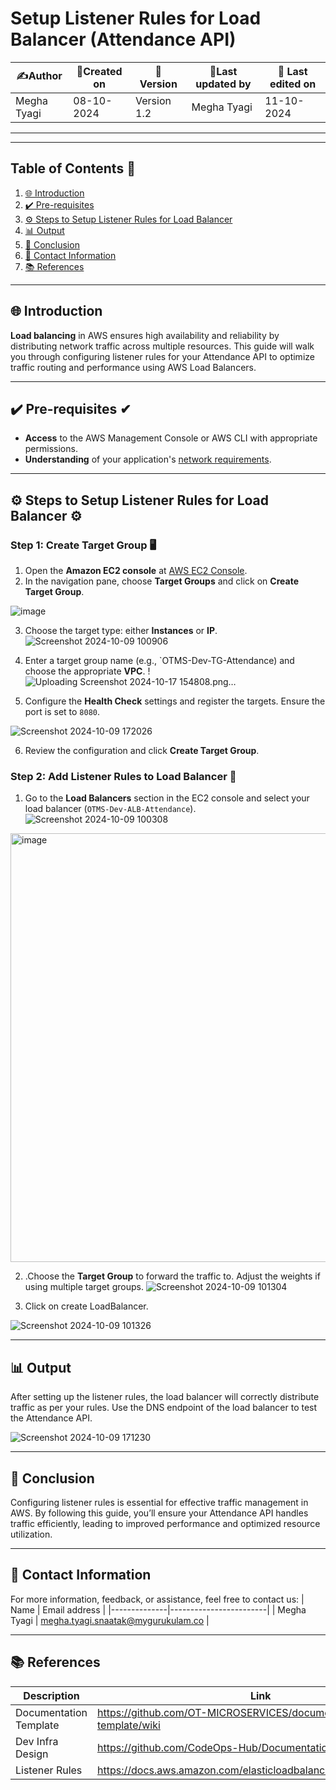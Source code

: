 # **Setup Listener Rules for Load Balancer (Attendance API)**


| ✍️Author      | 📅Created on  |📌 Version    | 📝Last updated by |📅 Last edited on |
|-------------|-------------|------------|-----------------|----------------|
| Megha Tyagi | 08-10-2024  | Version 1.2  | Megha Tyagi     | 11-10-2024     |

---
---

## **Table of Contents** 📑
1. [🌐 Introduction](#-introduction)
2. [✔️ Pre-requisites](#-pre-requisites)
3. [⚙️ Steps to Setup Listener Rules for Load Balancer](#-steps-to-setup-listener-rules-for-load-balancer)
4. [📊 Output](#-output)
5. [🎯 Conclusion](#-conclusion)
6. [📧 Contact Information](#-contact-information)
7. [📚 References](#-references)

---

## 🌐 Introduction 
**Load balancing** in AWS ensures high availability and reliability by distributing network traffic across multiple resources. This guide will walk you through configuring listener rules for your Attendance API to optimize traffic routing and performance using AWS Load Balancers.

---

## ✔️ Pre-requisites ✔
- **Access** to the AWS Management Console or AWS CLI with appropriate permissions.
- **Understanding** of your application's [network requirements](https://github.com/mygurukulam-p10/Documentation-P10-Snaatak/blob/main/Cloud%20Infra%20Design/Cloud%20Infra%20Design%2030K%20feet/Readme.md).

---

## ⚙️ Steps to Setup Listener Rules for Load Balancer ⚙️

### **Step 1: Create Target Group** 🖥️
1. Open the **Amazon EC2 console** at [AWS EC2 Console](https://console.aws.amazon.com/ec2/).
2. In the navigation pane, choose **Target Groups** and click on **Create Target Group**.

 ![image](https://github.com/user-attachments/assets/f95a951b-479b-40d0-ae5e-8e4d29a55f68)
  
3. Choose the target type: either **Instances** or **IP**.
![Screenshot 2024-10-09 100906](https://github.com/user-attachments/assets/ec4703e6-a285-44a4-ae90-ce894b9a8e0b)


4. Enter a target group name (e.g., `OTMS-Dev-TG-Attendance) and choose the appropriate **VPC**.
!![Uploading Screenshot 2024-10-17 154808.png…]()



  
5. Configure the **Health Check** settings and register the targets. Ensure the port is set to `8080`.

![Screenshot 2024-10-09 172026](https://github.com/user-attachments/assets/e5260f21-1000-46a3-878c-7254d08b423f)



6. Review the configuration and click **Create Target Group**.

### **Step 2: Add Listener Rules to Load Balancer** 🔄
1. Go to the **Load Balancers** section in the EC2 console and select your load balancer (`OTMS-Dev-ALB-Attendance`).
![Screenshot 2024-10-09 100308](https://github.com/user-attachments/assets/abf97acc-2882-4352-87f6-3a5d3dc0e958)

<img width="686" alt="image" src="https://github.com/user-attachments/assets/cd7a4b02-86e8-4075-b0a4-e7728285c930">


 
 2. .Choose the **Target Group** to forward the traffic to. Adjust the weights if using multiple target groups.
 ![Screenshot 2024-10-09 101304](https://github.com/user-attachments/assets/0dc3183e-1994-4d2b-83f9-061af19596d9)

   
3. Click on create LoadBalancer.

![Screenshot 2024-10-09 101326](https://github.com/user-attachments/assets/21c99bf4-82b2-4c0a-b933-c8ae5aa2e6fd)

---

## 📊 Output 
After setting up the listener rules, the load balancer will correctly distribute traffic as per your rules. Use the DNS endpoint of the load balancer to test the Attendance API.

![Screenshot 2024-10-09 171230](https://github.com/user-attachments/assets/70db2393-748f-4089-8a32-9970fa39c091)



---

## 🎯 Conclusion 
Configuring listener rules is essential for effective traffic management in AWS. By following this guide, you’ll ensure your Attendance API handles traffic efficiently, leading to improved performance and optimized resource utilization.

---


##  📧 Contact Information
For more information, feedback, or assistance, feel free to contact us:
| Name         | Email address          |
|--------------|------------------------|
| Megha Tyagi  | megha.tyagi.snaatak@mygurukulam.co  |

---

## 📚 References 

| Description               | Link                                                                 |
| --------------------------| -------------------------------------------------------------------- |
| Documentation Template     | https://github.com/OT-MICROSERVICES/documentation-template/wiki     |
| Dev Infra Design           | https://github.com/CodeOps-Hub/Documentation/blob/main/...          |
| Listener Rules             | https://docs.aws.amazon.com/elasticloadbalancing/latest/application |

